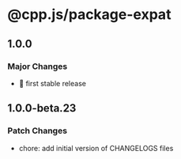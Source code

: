 # @cpp.js/package-expat

## 1.0.0

### Major Changes

- 🚀 first stable release

## 1.0.0-beta.23

### Patch Changes

- chore: add initial version of CHANGELOGS files
